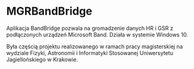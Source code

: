 # MGRBandBridge

Aplikacja BandBridge pozwala na gromadzenie danych HR i GSR z podłączonych urządzeń Microsoft Band. Działa w systemie Windows 10.

Była częścią projektu realizowanego w ramach pracy magisterskiej na wydziale Fizyki, Astronomii i Informatyki Stosowanej Uniwersytetu Jagiellońskiego w Krakowie.
